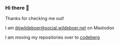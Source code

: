 ### Hi there 👋

Thanks for checking me out! 

I am <a rel="me" href="https://social.wildeboer.net/@jwildeboer">@jwildeboer@social.wildeboer.net</a> on Mastodon

I am moving my repositories over to [codeberg](https://codeberg.org/jwildeboer)
